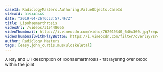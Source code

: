 ```yaml
---
caseId: RadiologyMasters.Authoring.ValueObjects.CaseId
videoId: 319448665
date: "2019-04-26T6:33:57.467Z"
title: Lipohaemarthrosis
videoUrl: /videos/319448665
videoThumbnail: https://i.vimeocdn.com/video/762010340_640x360.jpg?r=pad
videoThumbnailwithPlayButton: https://i.vimeocdn.com/filter/overlay?src0=https://i.vimeocdn.com/video/762010340_640x360.jpg?r=pad&src1=http%3A%2F%2Ff.vimeocdn.com%2Fp%2Fimages%2Fcrawler_play.png
author: Radiology Masters
tags: [easy,john_curtis,musculoskeletal]
---
```


X Ray and CT description of lipohaemarthrosis - fat layering over blood within the joint